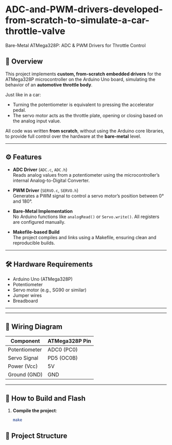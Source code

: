 # ADC-and-PWM-drivers-developed-from-scratch-to-simulate-a-car-throttle-valve

Bare-Metal ATMega328P: ADC & PWM Drivers for Throttle Control

## 📌 Overview
This project implements **custom, from-scratch embedded drivers** for the ATMega328P microcontroller on the Arduino Uno board, simulating the behavior of an **automotive throttle body**.

Just like in a car:
- Turning the potentiometer is equivalent to pressing the accelerator pedal.
- The servo motor acts as the throttle plate, opening or closing based on the analog input value.

All code was written **from scratch**, without using the Arduino core libraries, to provide full control over the hardware at the **bare-metal** level.

---

## ⚙️ Features
- **ADC Driver** (`ADC.c`, `ADC.h`)  
  Reads analog values from a potentiometer using the microcontroller’s internal Analog-to-Digital Converter.
  
- **PWM Driver** (`SERVO.c`, `SERVO.h`)  
  Generates a PWM signal to control a servo motor’s position between 0° and 180°.

- **Bare-Metal Implementation**  
  No Arduino functions like `analogRead()` or `Servo.write()`. All registers are configured manually.

- **Makefile-based Build**  
  The project compiles and links using a Makefile, ensuring clean and reproducible builds.

---

## 🛠 Hardware Requirements
- Arduino Uno (ATMega328P)
- Potentiometer
- Servo motor (e.g., SG90 or similar)
- Jumper wires
- Breadboard

---

---

## 🔌 Wiring Diagram
| Component     | ATMega328P Pin |
|---------------|---------------|
| Potentiometer | ADC0 (PC0)    |
| Servo Signal  | PD5 (OC0B)    |
| Power (Vcc)   | 5V            |
| Ground (GND)  | GND           |

---

## 🚀 How to Build and Flash
1. **Compile the project**:
   ```bash
   make

## 📂 Project Structure

